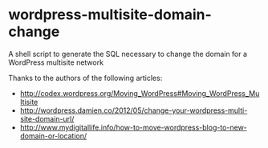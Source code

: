 wordpress-multisite-domain-change
=================================

A shell script to generate the SQL necessary to change the domain for a WordPress multisite network

Thanks to the authors of the following articles:

- http://codex.wordpress.org/Moving_WordPress#Moving_WordPress_Multisite
- http://wordpress.damien.co/2012/05/change-your-wordpress-multi-site-domain-url/
- http://www.mydigitallife.info/how-to-move-wordpress-blog-to-new-domain-or-location/

